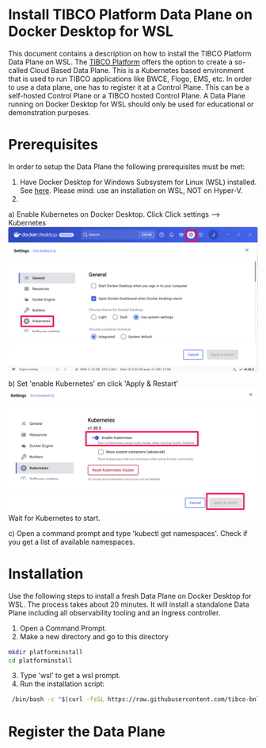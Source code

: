 # Install TIBCO Platform Data Plane on Docker Desktop for WSL

This document contains a description on how to install the TIBCO Platform Data Plane on WSL. 
The [TIBCO Platform](https://docs.tibco.com/products/tibco-control-plane-1-3-0) offers the option to create a so-called Cloud Based Data Plane. This is a Kubernetes based environment that is used to run TIBCO applications like BWCE, Flogo, EMS, etc. 
In order to use a data plane, one has to register it at a Control Plane. This can be a self-hosted Control Plane or a TIBCO hosted Control Plane.
A Data Plane running on Docker Desktop for WSL should only be used for educational or demonstration purposes. 


# Prerequisites
In order to setup the Data Plane the following prerequisites must be met:
1) Have Docker Desktop for Windows Subsystem for Linux (WSL) installed. See [here](https://docs.docker.com/desktop/setup/install/windows-install/). Please mind: use an installation on WSL, NOT on Hyper-V.
2) 
a) Enable Kubernetes on Docker Desktop. Click Click settings --> Kubernetes
![](pics/DockerDesktop1.png)

b) Set 'enable Kubernetes' en click 'Apply & Restart'
![](pics/DockerDesktop2.png)
Wait for Kubernetes to start.

c) Open a command prompt and type 'kubectl get namespaces'. 
Check if you get a list of available namespaces.

# Installation
Use the following steps to install a fresh Data Plane on Docker Desktop for WSL. The process takes about 20 minutes. It will install a standalone Data Plane including all observability tooling and an Ingress controller.
1) Open a Command Prompt.
2) Make a new directory and go to this directory
```bash
mkdir platforminstall
cd platforminstall
```

3) Type 'wsl' to get a wsl prompt.
4) Run the installation script:
```bash
 /bin/bash -c "$(curl -fsSL https://raw.githubusercontent.com/tibco-bnl/workshop-tibco-platform/main/tibcodpforddforwsl/bin/InstallTibcoDataPlaneOnDDForWSL.sh)
```


# Register the Data Plane


